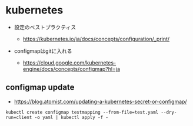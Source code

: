 # kubernetes

- 設定のベストプラクティス
    - <https://kubernetes.io/ja/docs/concepts/configuration/_print/>

- configmapはgitに入れる
    - <https://cloud.google.com/kubernetes-engine/docs/concepts/configmap?hl=ja>

## configmap update

- https://blog.atomist.com/updating-a-kubernetes-secret-or-configmap/

```
kubectl create configmap testmapping --from-file=test.yaml --dry-run=client -o yaml | kubectl apply -f -
```
